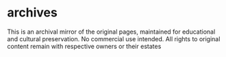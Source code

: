 # archives

This is an archival mirror of the original pages, maintained for educational and cultural preservation. No commercial use intended. All rights to original content remain with respective owners or their estates

